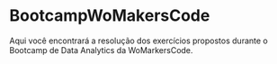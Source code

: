# BootcampWoMakersCode

 Aqui você encontrará a resolução dos exercícios propostos durante o Bootcamp de Data Analytics da WoMarkersCode.
 
